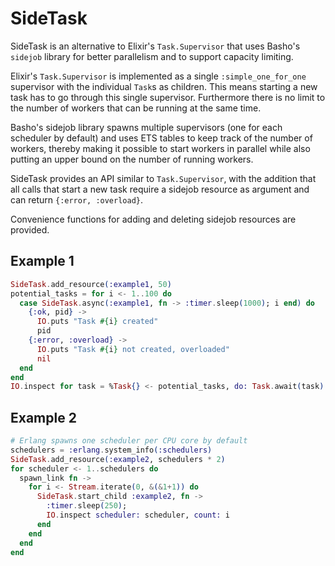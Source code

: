 SideTask
========

SideTask is an alternative to Elixir's `Task.Supervisor` that uses Basho's `sidejob` library for
better parallelism and to support capacity limiting.

Elixir's `Task.Supervisor` is implemented as a single `:simple_one_for_one` supervisor with the
individual `Task`s as children. This means starting a new task has to go through this single
supervisor. Furthermore there is no limit to the number of workers that can be running at the same
time.

Basho's sidejob library spawns multiple supervisors (one for each scheduler by default) and
uses ETS tables to keep track of the number of workers, thereby making it possible to start
workers in parallel while also putting an upper bound on the number of running workers.

SideTask provides an API similar to `Task.Supervisor`, with the addition that all calls that
start a new task require a sidejob resource as argument and can return `{:error, :overload}`.

Convenience functions for adding and deleting sidejob resources are provided.

## Example 1

```elixir
SideTask.add_resource(:example1, 50)
potential_tasks = for i <- 1..100 do
  case SideTask.async(:example1, fn -> :timer.sleep(1000); i end) do
    {:ok, pid} ->
      IO.puts "Task #{i} created"
      pid
    {:error, :overload} ->
      IO.puts "Task #{i} not created, overloaded"
      nil
  end
end
IO.inspect for task = %Task{} <- potential_tasks, do: Task.await(task)
```

## Example 2

```elixir
# Erlang spawns one scheduler per CPU core by default
schedulers = :erlang.system_info(:schedulers)
SideTask.add_resource(:example2, schedulers * 2)
for scheduler <- 1..schedulers do
  spawn_link fn ->
    for i <- Stream.iterate(0, &(&1+1)) do
      SideTask.start_child :example2, fn ->
        :timer.sleep(250);
        IO.inspect scheduler: scheduler, count: i
      end
    end
  end
end
```
